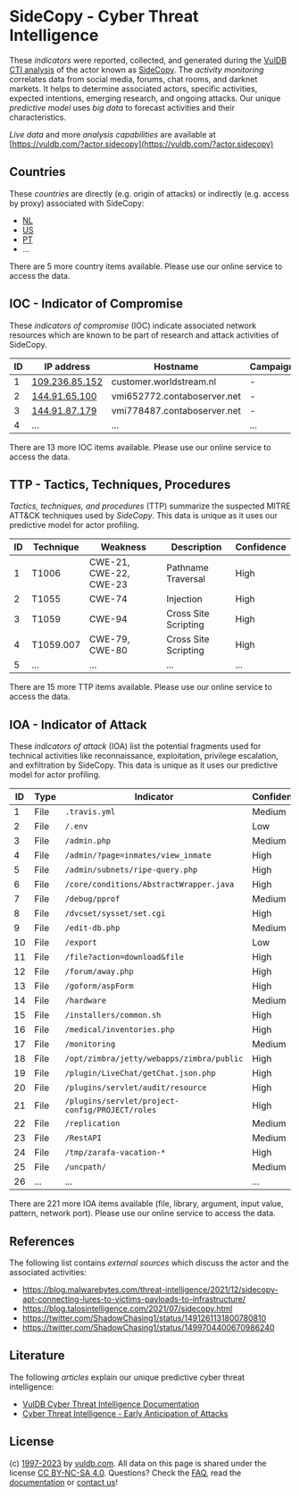 # SideCopy - Cyber Threat Intelligence

These _indicators_ were reported, collected, and generated during the [VulDB CTI analysis](https://vuldb.com/?kb.cti) of the actor known as [SideCopy](https://vuldb.com/?actor.sidecopy). The _activity monitoring_ correlates data from social media, forums, chat rooms, and darknet markets. It helps to determine associated actors, specific activities, expected intentions, emerging research, and ongoing attacks. Our unique _predictive model_ uses _big data_ to forecast activities and their characteristics.

_Live data_ and more _analysis capabilities_ are available at [https://vuldb.com/?actor.sidecopy](https://vuldb.com/?actor.sidecopy)

## Countries

These _countries_ are directly (e.g. origin of attacks) or indirectly (e.g. access by proxy) associated with SideCopy:

* [NL](https://vuldb.com/?country.nl)
* [US](https://vuldb.com/?country.us)
* [PT](https://vuldb.com/?country.pt)
* ...

There are 5 more country items available. Please use our online service to access the data.

## IOC - Indicator of Compromise

These _indicators of compromise_ (IOC) indicate associated network resources which are known to be part of research and attack activities of SideCopy.

ID | IP address | Hostname | Campaign | Confidence
-- | ---------- | -------- | -------- | ----------
1 | [109.236.85.152](https://vuldb.com/?ip.109.236.85.152) | customer.worldstream.nl | - | High
2 | [144.91.65.100](https://vuldb.com/?ip.144.91.65.100) | vmi652772.contaboserver.net | - | High
3 | [144.91.87.179](https://vuldb.com/?ip.144.91.87.179) | vmi778487.contaboserver.net | - | High
4 | ... | ... | ... | ...

There are 13 more IOC items available. Please use our online service to access the data.

## TTP - Tactics, Techniques, Procedures

_Tactics, techniques, and procedures_ (TTP) summarize the suspected MITRE ATT&CK techniques used by _SideCopy_. This data is unique as it uses our predictive model for actor profiling.

ID | Technique | Weakness | Description | Confidence
-- | --------- | -------- | ----------- | ----------
1 | T1006 | CWE-21, CWE-22, CWE-23 | Pathname Traversal | High
2 | T1055 | CWE-74 | Injection | High
3 | T1059 | CWE-94 | Cross Site Scripting | High
4 | T1059.007 | CWE-79, CWE-80 | Cross Site Scripting | High
5 | ... | ... | ... | ...

There are 15 more TTP items available. Please use our online service to access the data.

## IOA - Indicator of Attack

These _indicators of attack_ (IOA) list the potential fragments used for technical activities like reconnaissance, exploitation, privilege escalation, and exfiltration by SideCopy. This data is unique as it uses our predictive model for actor profiling.

ID | Type | Indicator | Confidence
-- | ---- | --------- | ----------
1 | File | `.travis.yml` | Medium
2 | File | `/.env` | Low
3 | File | `/admin.php` | Medium
4 | File | `/admin/?page=inmates/view_inmate` | High
5 | File | `/admin/subnets/ripe-query.php` | High
6 | File | `/core/conditions/AbstractWrapper.java` | High
7 | File | `/debug/pprof` | Medium
8 | File | `/dvcset/sysset/set.cgi` | High
9 | File | `/edit-db.php` | Medium
10 | File | `/export` | Low
11 | File | `/file?action=download&file` | High
12 | File | `/forum/away.php` | High
13 | File | `/goform/aspForm` | High
14 | File | `/hardware` | Medium
15 | File | `/installers/common.sh` | High
16 | File | `/medical/inventories.php` | High
17 | File | `/monitoring` | Medium
18 | File | `/opt/zimbra/jetty/webapps/zimbra/public` | High
19 | File | `/plugin/LiveChat/getChat.json.php` | High
20 | File | `/plugins/servlet/audit/resource` | High
21 | File | `/plugins/servlet/project-config/PROJECT/roles` | High
22 | File | `/replication` | Medium
23 | File | `/RestAPI` | Medium
24 | File | `/tmp/zarafa-vacation-*` | High
25 | File | `/uncpath/` | Medium
26 | ... | ... | ...

There are 221 more IOA items available (file, library, argument, input value, pattern, network port). Please use our online service to access the data.

## References

The following list contains _external sources_ which discuss the actor and the associated activities:

* https://blog.malwarebytes.com/threat-intelligence/2021/12/sidecopy-apt-connecting-lures-to-victims-payloads-to-infrastructure/
* https://blog.talosintelligence.com/2021/07/sidecopy.html
* https://twitter.com/ShadowChasing1/status/1491261131800780810
* https://twitter.com/ShadowChasing1/status/1499704400670986240

## Literature

The following _articles_ explain our unique predictive cyber threat intelligence:

* [VulDB Cyber Threat Intelligence Documentation](https://vuldb.com/?kb.cti)
* [Cyber Threat Intelligence - Early Anticipation of Attacks](https://www.scip.ch/en/?labs.20201022)

## License

(c) [1997-2023](https://vuldb.com/?kb.changelog) by [vuldb.com](https://vuldb.com/?kb.about). All data on this page is shared under the license [CC BY-NC-SA 4.0](https://creativecommons.org/licenses/by-nc-sa/4.0/). Questions? Check the [FAQ](https://vuldb.com/?kb.faq), read the [documentation](https://vuldb.com/?kb) or [contact us](https://vuldb.com/?contact)!
